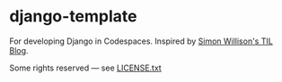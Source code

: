 # django-template

For developing Django in Codespaces. Inspired by [Simon Willison's TIL Blog](https://til.simonwillison.net/github/django-postgresql-codespaces).

Some rights reserved — see [LICENSE.txt](LICENSE.txt)
